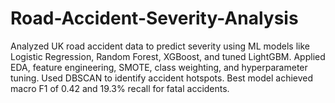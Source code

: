 # Road-Accident-Severity-Analysis
Analyzed UK road accident data to predict severity using ML models like Logistic Regression, Random Forest, XGBoost, and tuned LightGBM. Applied EDA, feature engineering, SMOTE, class weighting, and hyperparameter tuning. Used DBSCAN to identify accident hotspots. Best model achieved macro F1 of 0.42 and 19.3% recall for fatal accidents. 
